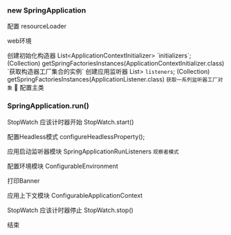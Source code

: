 ### new SpringApplication
配置 resourceLoader

web环境

创建初始化构造器 List<ApplicationContextInitializer<?>> `initializers`;
  (Collection) getSpringFactoriesInstances(ApplicationContextInitializer.class)
  `获取构造器工厂集合的实例`
创建应用监听器 List<ApplicationListener<?>> `listeners`;
  (Collection) getSpringFactoriesInstances(ApplicationListener.class)
  `获取一系列监听器工厂对象` 
配置主类

### SpringApplication.run()

StopWatch 应该计时器开始 StopWatch.start()

配置Headless模式 configureHeadlessProperty();

应用启动监听器模块 SpringApplicationRunListeners `观察者模式`

配置环境模块 ConfigurableEnvironment

打印Banner

应用上下文模块 ConfigurableApplicationContext

StopWatch 应该计时器停止 StopWatch.stop()

结束
